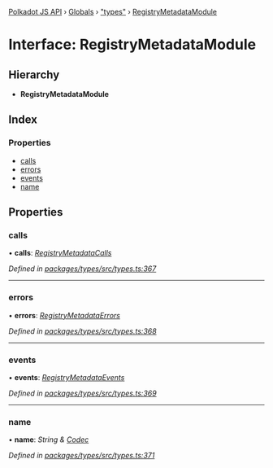 [Polkadot JS API](../README.md) › [Globals](../globals.md) › ["types"](../modules/_types_.md) › [RegistryMetadataModule](_types_.registrymetadatamodule.md)

# Interface: RegistryMetadataModule

## Hierarchy

* **RegistryMetadataModule**

## Index

### Properties

* [calls](_types_.registrymetadatamodule.md#calls)
* [errors](_types_.registrymetadatamodule.md#errors)
* [events](_types_.registrymetadatamodule.md#events)
* [name](_types_.registrymetadatamodule.md#name)

## Properties

###  calls

• **calls**: *[RegistryMetadataCalls](_types_.registrymetadatacalls.md)*

*Defined in [packages/types/src/types.ts:367](https://github.com/polkadot-js/api/blob/eb5ee9860b/packages/types/src/types.ts#L367)*

___

###  errors

• **errors**: *[RegistryMetadataErrors](../modules/_types_.md#registrymetadataerrors)*

*Defined in [packages/types/src/types.ts:368](https://github.com/polkadot-js/api/blob/eb5ee9860b/packages/types/src/types.ts#L368)*

___

###  events

• **events**: *[RegistryMetadataEvents](_types_.registrymetadataevents.md)*

*Defined in [packages/types/src/types.ts:369](https://github.com/polkadot-js/api/blob/eb5ee9860b/packages/types/src/types.ts#L369)*

___

###  name

• **name**: *String & [Codec](_types_.codec.md)*

*Defined in [packages/types/src/types.ts:371](https://github.com/polkadot-js/api/blob/eb5ee9860b/packages/types/src/types.ts#L371)*
